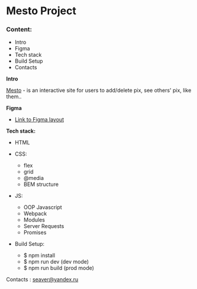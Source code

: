 # Mesto Project

### Content:
- Intro
- Figma
- Tech stack
- Build Setup
- Contacts

**Intro**

[Mesto](https://elenasolov.github.io/mesto-oop/) - is an interactive site for users to add/delete pix, see others' pix, like them..

**Figma**

* [Link to Figma layout](https://www.figma.com/file/2cn9N9jSkmxD84oJik7xL7/JavaScript.-Sprint-4?node-id=28212%3A269)

**Tech stack:**

- HTML
- CSS:

  * flex
  * grid
  * @media
  * BEM structure
  

- JS: 
  * OOP Javascript
  * Webpack
  * Modules
  * Server Requests
  * Promises


- Build Setup:

  * $ npm install
  * $ npm run dev (dev mode)
  * $ npm run build (prod mode)


Contacts : seaver@yandex.ru